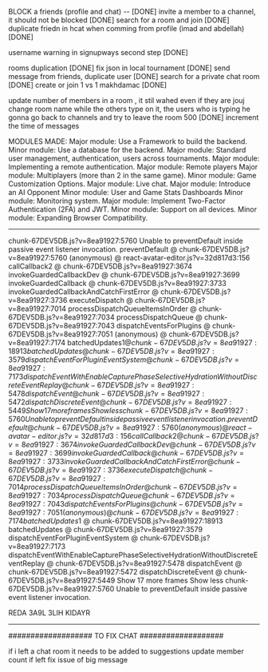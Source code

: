 
BLOCK a friends (profile and chat) -- [DONE]
invite a member to a channel, it should not be blocked [DONE]
search for a room and join [DONE]
duplicate friedn in hcat when comming from profile (imad and abdellah) [DONE]

username warning in signupways second step [DONE]

rooms duplication [DONE]
fix json in local tournament [DONE]
send message from friends, duplicate user [DONE]
search for a private chat room [DONE]
create or join 1 vs 1 makhdamac [DONE]

<!-- CHAT -->


update number of members in a room , it stil wahed even if they are jouj 
change room name while the others type on it, the users who is typing he gonna go back to channels and try to leave the room 500 [DONE]
increment the time of messages 



MODULES MADE:
Major module: Use a Framework to build the backend.
Minor module: Use a database for the backend.
Major module: Standard user management, authentication, users across tournaments.
Major module: Implementing a remote authentication.
Major module: Remote players
Major module: Multiplayers (more than 2 in the same game).
Minor module: Game Customization Options.
Major module: Live chat.
Major module: Introduce an AI Opponent
Minor module: User and Game Stats Dashboards
Minor module: Monitoring system.
Major module: Implement Two-Factor Authentication (2FA) and JWT.
Minor module: Support on all devices.
Minor module: Expanding Browser Compatibility.






<!-- https://localhost/mainpage/game/jointournament -->









*********************************************
chunk-67DEV5DB.js?v=8ea91927:5760 Unable to preventDefault inside passive event listener invocation.
preventDefault @ chunk-67DEV5DB.js?v=8ea91927:5760
(anonymous) @ react-avatar-editor.js?v=32d817d3:156
callCallback2 @ chunk-67DEV5DB.js?v=8ea91927:3674
invokeGuardedCallbackDev @ chunk-67DEV5DB.js?v=8ea91927:3699
invokeGuardedCallback @ chunk-67DEV5DB.js?v=8ea91927:3733
invokeGuardedCallbackAndCatchFirstError @ chunk-67DEV5DB.js?v=8ea91927:3736
executeDispatch @ chunk-67DEV5DB.js?v=8ea91927:7014
processDispatchQueueItemsInOrder @ chunk-67DEV5DB.js?v=8ea91927:7034
processDispatchQueue @ chunk-67DEV5DB.js?v=8ea91927:7043
dispatchEventsForPlugins @ chunk-67DEV5DB.js?v=8ea91927:7051
(anonymous) @ chunk-67DEV5DB.js?v=8ea91927:7174
batchedUpdates$1 @ chunk-67DEV5DB.js?v=8ea91927:18913
batchedUpdates @ chunk-67DEV5DB.js?v=8ea91927:3579
dispatchEventForPluginEventSystem @ chunk-67DEV5DB.js?v=8ea91927:7173
dispatchEventWithEnableCapturePhaseSelectiveHydrationWithoutDiscreteEventReplay @ chunk-67DEV5DB.js?v=8ea91927:5478
dispatchEvent @ chunk-67DEV5DB.js?v=8ea91927:5472
dispatchDiscreteEvent @ chunk-67DEV5DB.js?v=8ea91927:5449
Show 17 more frames
Show less
chunk-67DEV5DB.js?v=8ea91927:5760 Unable to preventDefault inside passive event listener invocation.
preventDefault @ chunk-67DEV5DB.js?v=8ea91927:5760
(anonymous) @ react-avatar-editor.js?v=32d817d3:156
callCallback2 @ chunk-67DEV5DB.js?v=8ea91927:3674
invokeGuardedCallbackDev @ chunk-67DEV5DB.js?v=8ea91927:3699
invokeGuardedCallback @ chunk-67DEV5DB.js?v=8ea91927:3733
invokeGuardedCallbackAndCatchFirstError @ chunk-67DEV5DB.js?v=8ea91927:3736
executeDispatch @ chunk-67DEV5DB.js?v=8ea91927:7014
processDispatchQueueItemsInOrder @ chunk-67DEV5DB.js?v=8ea91927:7034
processDispatchQueue @ chunk-67DEV5DB.js?v=8ea91927:7043
dispatchEventsForPlugins @ chunk-67DEV5DB.js?v=8ea91927:7051
(anonymous) @ chunk-67DEV5DB.js?v=8ea91927:7174
batchedUpdates$1 @ chunk-67DEV5DB.js?v=8ea91927:18913
batchedUpdates @ chunk-67DEV5DB.js?v=8ea91927:3579
dispatchEventForPluginEventSystem @ chunk-67DEV5DB.js?v=8ea91927:7173
dispatchEventWithEnableCapturePhaseSelectiveHydrationWithoutDiscreteEventReplay @ chunk-67DEV5DB.js?v=8ea91927:5478
dispatchEvent @ chunk-67DEV5DB.js?v=8ea91927:5472
dispatchDiscreteEvent @ chunk-67DEV5DB.js?v=8ea91927:5449
Show 17 more frames
Show less
chunk-67DEV5DB.js?v=8ea91927:5760 Unable to preventDefault inside passive event listener invocation.




REDA 3A9L 3LIH KIDAYR
*********************************************



################### TO FIX CHAT ###################

if i left a chat room it needs to be added to suggestions
update member count if left
fix issue of big message










































